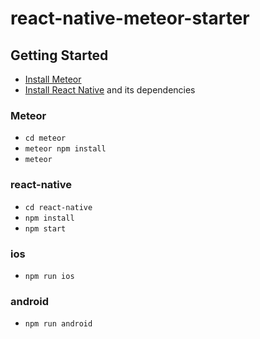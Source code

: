 # react-native-meteor-starter

## Getting Started

- [Install Meteor](https://www.meteor.com/install)
- [Install React Native](https://facebook.github.io/react-native/docs/getting-started.html) and its dependencies

### Meteor

- `cd meteor`
- `meteor npm install`
- `meteor`

### react-native

- `cd react-native`
- `npm install`
- `npm start`

### ios
- `npm run ios`

### android
- `npm run android`

